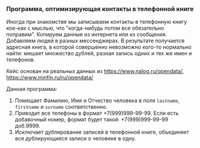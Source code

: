 ### Программа, оптимизирующая контакты в телефонной книге
Иногда при знакомстве мы записываем контакты в телефонную книгу кое-как с мыслью, что "когда-нибудь потом все обязательно поправим". Копируем данные из интернета или из сообщения. Добавляем людей в разных мессенджерах. В результате получается адресная книга, в которой совершенно невозможно кого-то нормально найти: мешает множество дублей, разная запись одних и тех же имен и телефонов.

Кейс основан на реальных данных из https://www.nalog.ru/opendata/, https://www.minfin.ru/ru/opendata/

Данная программа:
1. Помещает Фамилию, Имя и Отчество человека в поля `lastname`, `firstname` и `surname` соответственно.
2. Приводит все телефоны в формат +7(999)999-99-99. Если есть добавочный номер, формат будет такой: +7(999)999-99-99 доб.9999.
3. Исключает дублирование записей в телефонной книге, объединяет все дублирующиеся записи о человеке в одну.

